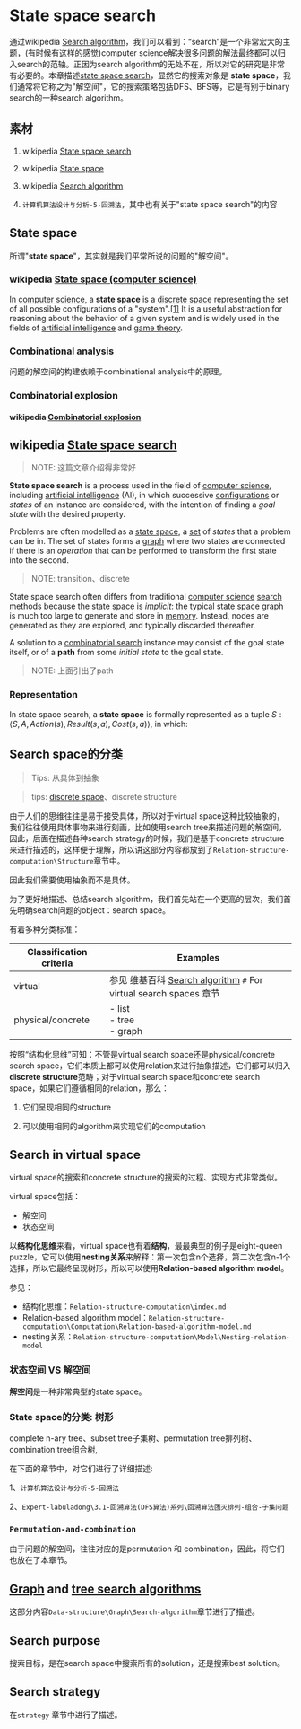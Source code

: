 # State space search

通过wikipedia [Search algorithm](https://en.wikipedia.org/wiki/Search_algorithm)，我们可以看到：“search”是一个非常宏大的主题，(有时候有这样的感觉)computer science解决很多问题的解法最终都可以归入search的范轴。正因为search algorithm的无处不在，所以对它的研究是非常有必要的。本章描述[state space search](https://en.wikipedia.org/wiki/State_space_search)，显然它的搜索对象是 **state space**，我们通常将它称之为"解空间"，它的搜索策略包括DFS、BFS等，它是有别于binary search的一种search algorithm。

## 素材

1. wikipedia [State space search](https://en.wikipedia.org/wiki/State_space_search) 

2. wikipedia [State space](https://en.wikipedia.org/wiki/State_space) 

3. wikipedia [Search algorithm](https://en.wikipedia.org/wiki/Search_algorithm) 

4. `计算机算法设计与分析-5-回溯法`，其中也有关于"state space search"的内容



## State space

所谓"**state space**"，其实就是我们平常所说的问题的"解空间"。

### wikipedia [State space (computer science)](https://en.wikipedia.org/wiki/State_space_(computer_science))

In [computer science](https://en.wikipedia.org/wiki/Computer_science), a **state space** is a [discrete space](https://en.wikipedia.org/wiki/Discrete_space) representing the set of all possible configurations of a "system".[[1\]](https://en.wikipedia.org/wiki/State_space_(computer_science)#cite_note-MISSD-1) It is a useful abstraction for reasoning about the behavior of a given system and is widely used in the fields of [artificial intelligence](https://en.wikipedia.org/wiki/Artificial_intelligence) and [game theory](https://en.wikipedia.org/wiki/Game_theory).



### Combinational analysis

问题的解空间的构建依赖于combinational analysis中的原理。

### Combinatorial explosion

#### wikipedia [Combinatorial explosion](https://en.wikipedia.org/wiki/Combinatorial_explosion)



## wikipedia [State space search](https://en.wikipedia.org/wiki/State_space_search) 

> NOTE: 这篇文章介绍得非常好

**State space search** is a process used in the field of [computer science](https://en.wikipedia.org/wiki/Computer_science), including [artificial intelligence](https://en.wikipedia.org/wiki/Artificial_intelligence) (AI), in which successive [configurations](https://en.wikipedia.org/wiki/Configuration_graph) or *states* of an instance are considered, with the intention of finding a *goal state* with the desired property.

Problems are often modelled as a [state space](https://en.wikipedia.org/wiki/State_space), a [set](https://en.wikipedia.org/wiki/Set_(mathematics)) of *states* that a problem can be in. The set of states forms a [graph](https://en.wikipedia.org/wiki/Graph_(discrete_mathematics)) where two states are connected if there is an *operation* that can be performed to transform the first state into the second.

> NOTE: transition、discrete

State space search often differs from traditional [computer science](https://en.wikipedia.org/wiki/Computer_science) [search](https://en.wikipedia.org/wiki/Search_algorithm) methods because the state space is [*implicit*](https://en.wikipedia.org/wiki/Implicit_graph): the typical state space graph is much too large to generate and store in [memory](https://en.wikipedia.org/wiki/Computer_storage). Instead, nodes are generated as they are explored, and typically discarded thereafter. 

A solution to a [combinatorial search](https://en.wikipedia.org/wiki/Combinatorial_search) instance may consist of the goal state itself, or of a **path** from some *initial state* to the goal state.

> NOTE: 上面引出了path

### Representation

In state space search, a **state space** is formally represented as a tuple $S:\langle S,A,Action(s),Result(s,a),Cost(s,a)\rangle$, in which:



## Search space的分类

> Tips: 从具体到抽象

> tips: [discrete space](https://en.wikipedia.org/wiki/Discrete_space)、discrete structure

由于人们的思维往往是易于接受具体，所以对于virtual space这种比较抽象的，我们往往使用具体事物来进行刻画，比如使用search tree来描述问题的解空间，因此，后面在描述各种search strategy的时候，我们是基于concrete structure来进行描述的，这样便于理解，所以讲这部分内容都放到了`Relation-structure-computation\Structure`章节中。

因此我们需要使用抽象而不是具体。

为了更好地描述、总结search algorithm，我们首先站在一个更高的层次，我们首先明确search问题的object：search space。

有着多种分类标准：

| Classification criteria | Examples                                                     |
| ----------------------- | ------------------------------------------------------------ |
| virtual                 | 参见 维基百科 [Search algorithm](https://en.wikipedia.org/wiki/Search_algorithm) `#` For virtual search spaces 章节 |
| physical/concrete       | - list<br>- tree<br>- graph                                  |

按照“结构化思维”可知：不管是virtual search space还是physical/concrete search space，它们本质上都可以使用relation来进行抽象描述，它们都可以归入**discrete structure**范畴；对于virtual search space和concrete search space，如果它们遵循相同的relation，那么：

1. 它们呈现相同的structure

2. 可以使用相同的algorithm来实现它们的computation



## Search in virtual space 

virtual space的搜索和concrete structure的搜索的过程、实现方式非常类似。

virtual space包括：

- 解空间
- 状态空间

以**结构化思维**来看，virtual space也有着**结构**，最最典型的例子是eight-queen puzzle，它可以使用**nesting关系**来解释：第一次包含n个选择，第二次包含n-1个选择，所以它最终呈现树形，所以可以使用**Relation-based algorithm model**。

参见：

- 结构化思维：`Relation-structure-computation\index.md`
- Relation-based algorithm model：`Relation-structure-computation\Computation\Relation-based-algorithm-model.md`
- nesting关系：`Relation-structure-computation\Model\Nesting-relation-model`



### 状态空间 VS 解空间

**解空间**是一种非常典型的state space。



### State space的分类: 树形

complete n-ary tree、subset tree子集树、permutation tree排列树、combination tree组合树,

在下面的章节中，对它们进行了详细描述:

1、`计算机算法设计与分析-5-回溯法`

2、`Expert-labuladong\3.1-回溯算法(DFS算法)系列\回溯算法团灭排列-组合-子集问题`



### `Permutation-and-combination`

由于问题的解空间，往往对应的是permutation 和 combination，因此，将它们也放在了本章节。



## [Graph](https://en.wikipedia.org/wiki/Graph_traversal) **and** [tree search algorithms](https://en.wikipedia.org/wiki/Tree_traversal)

这部分内容`Data-structure\Graph\Search-algorithm`章节进行了描述。



## Search purpose

搜索目标，是在search space中搜索所有的solution，还是搜索best solution。

## Search strategy

在`strategy` 章节中进行了描述。

